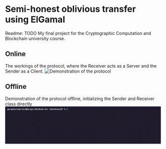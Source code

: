 # Semi-honest oblivious transfer using ElGamal
Readme: TODO
My final project for the Cryptographic Computation and Blockchain university course.

## Online
The workings of the protocol, where the Receiver acts as a Server and the Sender as a Client.
![Demonstration of the protocol](demonstration.gif)
## Offline
Demonstration of the protocol offline, initializing the Sender and Receiver class directly
![Demonstration of the protocol offline](demonstrationOffline.gif)

